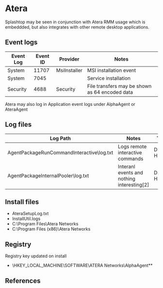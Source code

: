 # Atera 

Splashtop may be seen in conjunction with Atera RMM usage which is embeddded, but also integrates with other remote desktop applications.

## Event logs

|Event Log | Event ID | Provider | Notes
|-|-|-|-
|System|11707|MsiInstaller|MSI installation event|
|System|7045||Service installation
|Security|4688|Security|File transfers may be shown as 64 encoded data

Atera may also log in Application event logs under AlphaAgent or AteraAgent

## Log files

|Log Path|Notes|Timestamp
|-|-|-|
|AgentPackageRunCommandInteractive\log.txt|Logs remote interactive commands|DD/MM/YYYY HH:MM:SS
|AgentPackageInternalPooler\log.txt|Interanl events and nothing interesting[2]|DD/MM/YYYY HH:MM:SS

## Install files

* AteraSetupLog.txt
* InstallUtil.logs
* C:\Program Files\Atera Networks 
* C:\Program Files (x86)\Atera Networks

## Registry

Registry key updated on install

* \HKEY_LOCAL_MACHINE\SOFTWARE\ATERA Networks\AlphaAgent\**

## References
[^1]: [Windows.Registry.AteraNetworks](https://docs.velociraptor.app/exchange/artifacts/pages/ateranetworks/)
[^2]: [LEGITIMATE RATS: A COMPREHENSIVE FORENSIC ANALYSIS OF THE USUAL SUSPECTS](https://www.synacktiv.com/en/publications/legitimate-rats-a-comprehensive-forensic-analysis-of-the-usual-suspects.html)
[^3]: [Analysis on legit tools abused in human operated ransomware](https://jsac.jpcert.or.jp/archive/2023/pdf/JSAC2023_1_1_yamashige-nakatani-tanaka_en.pdf)